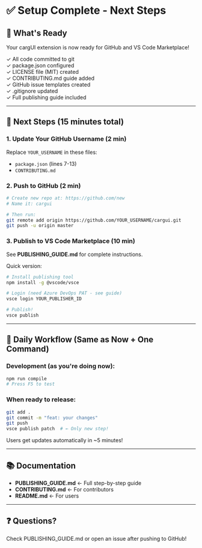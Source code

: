 # ✅ Setup Complete - Next Steps

## 🎯 What's Ready

Your cargUI extension is now ready for GitHub and VS Code Marketplace!

✓ All code committed to git  
✓ package.json configured  
✓ LICENSE file (MIT) created  
✓ CONTRIBUTING.md guide added  
✓ GitHub issue templates created  
✓ .gitignore updated  
✓ Full publishing guide included  

---

## 🚀 Next Steps (15 minutes total)

### 1. Update Your GitHub Username (2 min)

Replace `YOUR_USERNAME` in these files:
- `package.json` (lines 7-13)
- `CONTRIBUTING.md`

### 2. Push to GitHub (2 min)

```bash
# Create new repo at: https://github.com/new
# Name it: cargui

# Then run:
git remote add origin https://github.com/YOUR_USERNAME/cargui.git
git push -u origin master
```

### 3. Publish to VS Code Marketplace (10 min)

See **PUBLISHING_GUIDE.md** for complete instructions.

Quick version:
```bash
# Install publishing tool
npm install -g @vscode/vsce

# Login (need Azure DevOps PAT - see guide)
vsce login YOUR_PUBLISHER_ID

# Publish!
vsce publish
```

---

## 🔄 Daily Workflow (Same as Now + One Command)

### Development (as you're doing now):
```bash
npm run compile
# Press F5 to test
```

### When ready to release:
```bash
git add .
git commit -m "feat: your changes"
git push
vsce publish patch  # ← Only new step!
```

Users get updates automatically in ~5 minutes!

---

## 📚 Documentation

- **PUBLISHING_GUIDE.md** ← Full step-by-step guide
- **CONTRIBUTING.md** ← For contributors  
- **README.md** ← For users

---

## ❓ Questions?

Check PUBLISHING_GUIDE.md or open an issue after pushing to GitHub!
